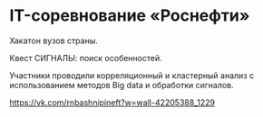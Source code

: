 # IT-соревнование «Роснефти»
Хакатон вузов страны.

Квест СИГНАЛЫ: поиск особенностей.

Участники проводили корреляционный и кластерный анализ с использованием методов Big data и обработки сигналов.

https://vk.com/rnbashnipineft?w=wall-42205388_1229
